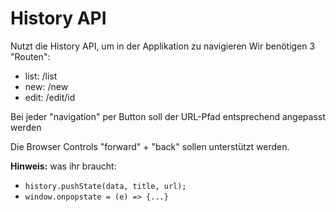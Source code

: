 # History API

Nutzt die History API, um in der Applikation zu navigieren
Wir benötigen 3 "Routen":

- list: /list
- new: /new
- edit: /edit/id

Bei jeder "navigation" per Button soll der URL-Pfad entsprechend angepasst werden

Die Browser Controls "forward" + "back" sollen unterstützt werden.

**Hinweis:** was ihr braucht:

- `history.pushState(data, title, url);`
- `window.onpopstate = (e) => {...}`
